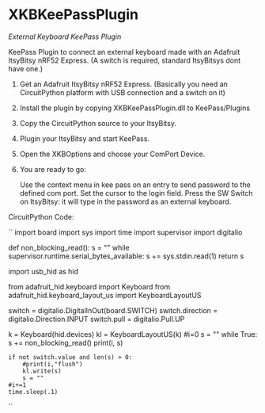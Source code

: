 # XKBKeePassPlugin

*External Keyboard KeePass Plugin*

KeePass Plugin to connect an external keyboard made with an Adafruit ItsyBitsy nRF52 Express. (A switch is required, standard ItsyBitsys dont have one.)


1. Get an Adafruit ItsyBitsy nRF52 Express. 
	(Basically you need an CircuitPython platform with USB connection and a switch on it)

2. Install the plugin by copying XKBKeePassPlugin.dll to KeePass/Plugins

3. Copy the CircuitPython source to your ItsyBitsy.

4. Plugin your ItsyBitsy and start KeePass.

5. Open the XKBOptions and choose your ComPort Device.

6. You are ready to go:<P>
Use the context menu in kee pass on an entry to send password to the defined com port.
Set the cursor to the login field.
Press the SW Switch on ItsyBitsy: it will type in the password as an external keyboard. 
	
	
CircuitPython Code:

``
import board
import sys
import time
import supervisor
import digitalio

def non_blocking_read():
    s = ""
    while supervisor.runtime.serial_bytes_available:
        s += sys.stdin.read(1)
    return s


import usb_hid as hid


from adafruit_hid.keyboard import Keyboard
from adafruit_hid.keyboard_layout_us import KeyboardLayoutUS

switch = digitalio.DigitalInOut(board.SWITCH)
switch.direction = digitalio.Direction.INPUT
switch.pull = digitalio.Pull.UP

k = Keyboard(hid.devices)
kl = KeyboardLayoutUS(k)
#i=0
s = ""
while True:
    s += non_blocking_read()
    print(i, s)

    if not switch.value and len(s) > 0:
        #print(i,"flush")
        kl.write(s)
        s = ""
    #i+=1
    time.sleep(.1)
``
